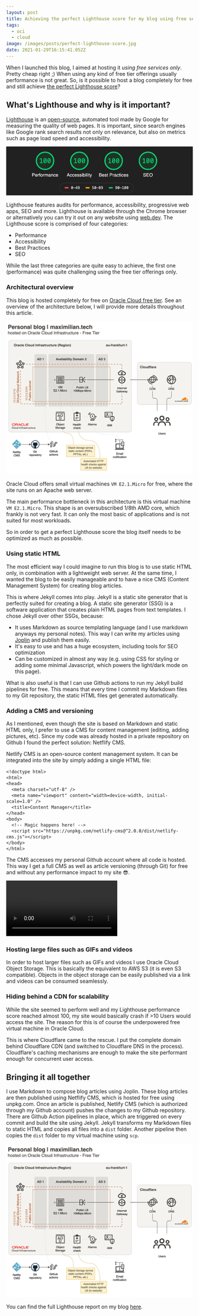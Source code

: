 ```yaml
---
layout: post
title: Achieving the perfect Lighthouse score for my blog using free services only
tags:
  - oci
  - cloud
image: /images/posts/perfect-lighthouse-score.jpg
date: 2021-01-29T16:15:41.052Z
---
```

When I launched this blog, I aimed at hosting it *using free services only*. Pretty cheap right ;) When using any kind of free tier offerings usually performance is not great. So, is it possible to host a blog completely for free and still achieve [the perfect Lighthouse score](https://maximilian.tech/lighthouse.html)?

## What's Lighthouse and why is it important?

[Lighthouse](https://developers.google.com/web/tools/lighthouse) is an [open-source](https://github.com/GoogleChrome/lighthouse), automated tool made by Google for measuring the quality of web pages. It is important, since search engines like Google rank search results not only on relevance, but also on metrics such as page load speed and accessibility.  

![](/images/posts/lighthouse-score.png)

Lighthouse features audits for performance, accessibility, progressive web apps, SEO and more. Lighthouse is available through the Chrome browser or alternatively you can try it out on any website using [web.dev](https://web.dev/). The Lighthouse score is comprised of four categories:

* Performance
* Accessibility
* Best Practices
* SEO

While the last three categories are quite easy to achieve, the first one (performance) was quite challenging using the free tier offerings only. 

### Architectural overview

This blog is hosted completely for free on [Oracle Cloud free tier](https://www.oracle.com/cloud/free/). See an overview of the architecture below, I will provide more details throughout this article.

![](/images/pages/personal-blog-architecture.png)

Oracle Cloud offers small virtual machines `VM E2.1.Micro` for free, where the site runs on an Apache web server.

The main performance bottleneck in this architecture is this virtual machine `VM E2.1.Micro`. This shape is an oversubscribed 1/8th AMD core, which frankly is not very fast. It can only the most basic of applications and is not suited for most workloads.

So in order to get a perfect Lighthouse score the blog itself needs to be optimized as much as possible. 

### Using static HTML

The most efficient way I could imagine to run this blog is to use static HTML only, in combination with a lightweight web server. At the same time, I wanted the blog to be easily manageable and to have a nice CMS (Content Management System) for creating blog articles.

This is where Jekyll comes into play. Jekyll is a static site generator that is perfectly suited for creating a blog. A static site generator (SSG) is a software application that creates plain HTML pages from text templates. I chose Jekyll over other SSGs, because:

* It uses Markdown as source templating language (and I use markdown anyways my personal notes). This way I can write my articles using [Joplin](https://joplinapp.org/) and publish them easily.
* It's easy to use and has a huge ecosystem, including tools for SEO optimization
* Can be customized in almost any way (e.g. using CSS for styling or adding some minimal Javascript, which powers the light/dark mode on this page).

What is also useful is that I can use Github actions to run my Jekyll build pipelines for free. This means that every time I commit my Markdown files to my Git repository, the static HTML files get generated automatically.

### Adding a CMS and versioning

As I mentioned, even though the site is based on Markdown and static HTML only, I prefer to use a CMS for content management (editing, adding pictures, etc). Since my code was already hosted in a private repository on Github I found the perfect solution: Netflify CMS.

Netlify CMS is an open-source content management system. It can be integrated into the site by simply adding a single HTML file:

```
<!doctype html>
<html>
<head>
  <meta charset="utf-8" />
  <meta name="viewport" content="width=device-width, initial-scale=1.0" />
  <title>Content Manager</title>
</head>
<body>
  <!-- Magic happens here! -->
  <script src="https://unpkg.com/netlify-cms@^2.0.0/dist/netlify-cms.js"></script>
</body>
</html>
```

The CMS accesses my personal Github account where all code is hosted. This way I get a full CMS as well as article versioning (through Git) for free and without any performance impact to my site 😎.

<video controls autoplay loop>
  <source src="https://objectstorage.eu-frankfurt-1.oraclecloud.com/p/1ZOMn5PpduboChp9fCalZIvLQXxfcPAtZM-V8tJMfxmkprsp-qIGwV79pouX8flB/n/franqguxqsfs/b/public-resources/o/blog-publish-with-netflify-cms.mp4" type="video/mp4">
Your browser does not support the video tag.
</video> 

### Hosting large files such as GIFs and videos

In order to host larger files such as GIFs and videos I use Oracle Cloud Object Storage. This is basically the equivalent to AWS S3 (it is even S3 compatible). Objects in the object storage can be easily published via a link and videos can be consumed seamlessly.

### Hiding behind a CDN for scalability

While the site seemed to perform well and my Lighthouse performance score reached almost 100, my site would basically crash if >10 Users would access the site. The reason for this is of course the underpowered free virtual machine in Oracle Cloud.

This is where Cloudflare came to the rescue. I put the complete domain behind Cloudflare CDN (and switched to Cloudflare DNS in the process). Cloudflare's caching mechanisms are enough to make the site performant enough for concurrent user access.

## Bringing it all together

I use Markdown to compose blog articles using Joplin. These blog articles are then published using Netflify CMS, which is hosted for free using unpkg.com. Once an article is published, Netlify CMS (which is authorized through my Github account) pushes the changes to my Github repository. There are Github Action pipelines in place, which are triggered on every commit and build the site using Jekyll. Jekyll transforms my Markdown files to static HTML and copies all files into a `dist` folder. Another pipeline then copies the `dist` folder to my virtual machine using `scp`.

![](/images/pages/personal-blog-architecture.png)

You can find the full Lighthouse report on my blog [here](https://maximilian.tech/lighthouse.html).